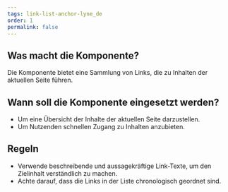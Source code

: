 ```yaml
---
tags: link-list-anchor-lyne_de
order: 1
permalink: false
---
```


## Was macht die Komponente?
Die Komponente bietet eine Sammlung von Links, die zu Inhalten der aktuellen Seite führen.

## Wann soll die Komponente eingesetzt werden?
* Um eine Übersicht der Inhalte der aktuellen Seite darzustellen.
* Um Nutzenden schnellen Zugang zu Inhalten anzubieten.

## Regeln
* Verwende beschreibende und aussagekräftige Link-Texte, um den Zielinhalt verständlich zu machen.
* Achte darauf, dass die Links in der Liste chronologisch geordnet sind.
